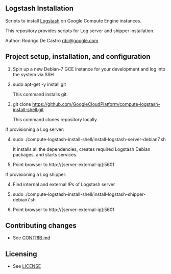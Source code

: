 ## Logstash Installation

Scripts to install [Logstash](http://logstash.net) on Google Compute Engine instances.

This repository provides scripts for Log server and shipper installation.

Author: Rodrigo De Castro <rdc@google.com>

## Project setup, installation, and configuration

1. Spin up a new Debian-7 GCE instance for your development and log into the system via SSH

2. sudo apt-get -y install git

   This command installs git.

3. git clone https://github.com/GoogleCloudPlatform/compute-logstash-install-shell.git

   This command clones repository locally.

If provisioning a Log server:

4. sudo ./compute-logstash-install-shell/install-logstash-server-debian7.sh

   It installs all the dependencies, creates required Logstash Debian packages, and starts services.

5. Point browser to http://[server-external-ip]:5601

If provisioning a Log shipper:

4. Find internal and external IPs of Logstash server

5. sudo ./compute-logstash-install-shell/install-logstash-shipper-debian7.sh <server-internal-ip>

6. Point browser to http://[server-external-ip]:5601

## Contributing changes

* See [CONTRIB.md](CONTRIB.md)

## Licensing

* See [LICENSE](LICENSE)

